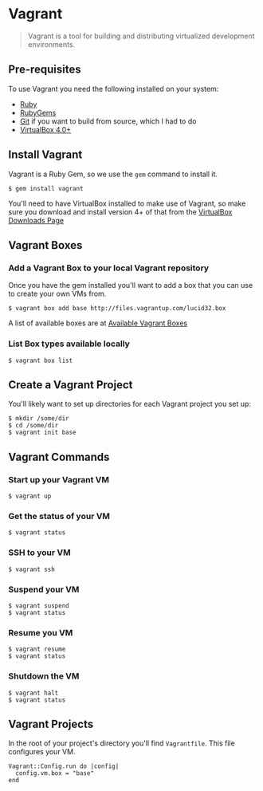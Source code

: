 # Vagrant

>Vagrant is a tool for building and distributing virtualized development environments.

## Pre-requisites

To use Vagrant you need the following installed on your system:

* [Ruby](http://www.ruby-lang.org/en/)
* [RubyGems](http://rubygems.org/)
* [Git](http://git-scm.com/) if you want to build from source, which I had to do
* [VirtualBox 4.0+](http://www.virtualbox.org/wiki/Downloads)

## Install Vagrant

Vagrant is a Ruby Gem, so we use the `gem` command to install it.

	$ gem install vagrant

You'll need to have VirtualBox installed to make use of Vagrant, so make sure you download and install version 4+ of that from the [VirtualBox Downloads Page](http://www.virtualbox.org/wiki/Downloads)

## Vagrant Boxes

### Add a Vagrant Box to your local Vagrant repository

Once you have the gem installed you'll want to add a box that you can use to create your own VMs from.

	$ vagrant box add base http://files.vagrantup.com/lucid32.box

A list of available boxes are at [Available Vagrant Boxes](https://github.com/mitchellh/vagrant/wiki/Available-Vagrant-Boxes)

### List Box types available locally

	$ vagrant box list

## Create a Vagrant Project

You'll likely want to set up directories for each Vagrant project you set up:

	$ mkdir /some/dir
	$ cd /some/dir
	$ vagrant init base

## Vagrant Commands

### Start up your Vagrant VM

	$ vagrant up

### Get the status of your VM

	$ vagrant status

### SSH to your VM

	$ vagrant ssh

### Suspend your VM

	$ vagrant suspend
	$ vagrant status

### Resume you VM

	$ vagrant resume
	$ vagrant status

### Shutdown the VM

	$ vagrant halt
	$ vagrant status

## Vagrant Projects

In the root of your project's directory you'll find `Vagrantfile`. This file configures your VM.

	Vagrant::Config.run do |config|
	  config.vm.box = "base"
	end
